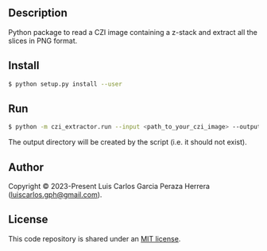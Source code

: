 Description
-----------

Python package to read a CZI image containing a z-stack and extract all the slices in PNG format.


Install
-------

```bash
$ python setup.py install --user
```


Run
---

```bash
$ python -m czi_extractor.run --input <path_to_your_czi_image> --output <path_to_output_directory>
```

The output directory will be created by the script (i.e. it should not exist).


Author
------

Copyright © 2023-Present Luis Carlos Garcia Peraza Herrera (luiscarlos.gph@gmail.com).


License
-------

This code repository is shared under an [MIT license](LICENSE).
